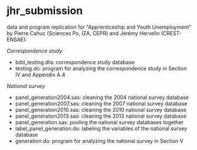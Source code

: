 # jhr_submission
data and program replication for "Apprenticeship and Youth Unemployment" by Pierre Cahuc (Sciences Po, IZA, CEPR) and Jérémy Hervelin (CREST-ENSAE):

<i>Correspondence study</i>
- bdd_testing.dta: correspondence study database
- testing.do: program for analyzing the correspondence study in Section IV and Appendix A.4

<i>National survey</i>
- panel_generation2004.sas: cleaning the 2004 national survey database
- panel_generation2007.sas: cleaning the 2007 national survey database
- panel_generation2010.sas: cleaning the 2010 national survey database
- panel_generation2013.sas: cleaning the 2013 national survey database
- panel_generation.sas: pooling the national survey databases together
- label_panel_generation.do: labeling the variables of the national survey database
- generation.do: program for analyzing the national survey in Section V
